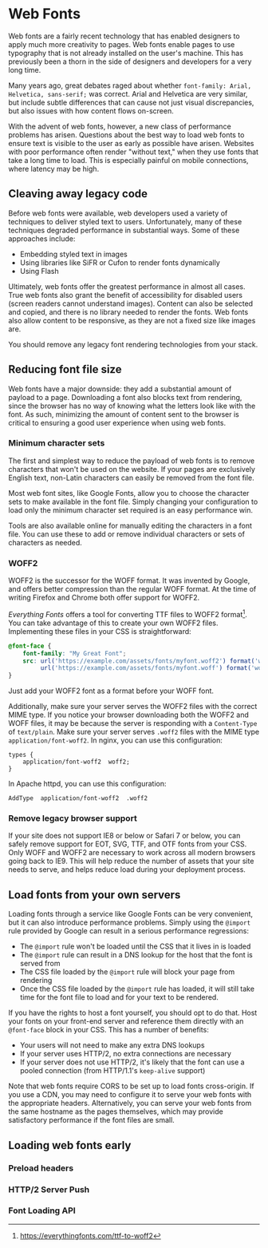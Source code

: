 # Web Fonts

Web fonts are a fairly recent technology that has enabled designers to apply much more creativity to pages. Web fonts enable pages to use typography that is not already installed on the user's machine. This has previously been a thorn in the side of designers and developers for a very long time.

Many years ago, great debates raged about whether `font-family: Arial, Helvetica, sans-serif;` was correct. Arial and Helvetica are very similar, but include subtle differences that can cause not just visual discrepancies, but also issues with how content flows on-screen.

With the advent of web fonts, however, a new class of performance problems has arisen. Questions about the best way to load web fonts to ensure text is visible to the user as early as possible have arisen. Websites with poor performance often render "without text," when they use fonts that take a long time to load. This is especially painful on mobile connections, where latency may be high.


## Cleaving away legacy code

Before web fonts were available, web developers used a variety of techniques to deliver styled text to users. Unfortunately, many of these techniques degraded performance in substantial ways. Some of these approaches include:

- Embedding styled text in images
- Using libraries like SiFR or Cufon to render fonts dynamically
- Using Flash

Ultimately, web fonts offer the greatest performance in almost all cases. True web fonts also grant the benefit of accessibility for disabled users (screen readers cannot understand images). Content can also be selected and copied, and there is no library needed to render the fonts. Web fonts also allow content to be responsive, as they are not a fixed size like images are.

You should remove any legacy font rendering technologies from your stack.


## Reducing font file size

Web fonts have a major downside: they add a substantial amount of payload to a page. Downloading a font also blocks text from rendering, since the browser has no way of knowing what the letters look like with the font. As such, minimizing the amount of content sent to the browser is critical to ensuring a good user experience when using web fonts.


### Minimum character sets

The first and simplest way to reduce the payload of web fonts is to remove characters that won't be used on the website. If your pages are exclusively English text, non-Latin characters can easily be removed from the font file.

Most web font sites, like Google Fonts, allow you to choose the character sets to make available in the font file. Simply changing your configuration to load only the minimum character set required is an easy performance win.

Tools are also available online for manually editing the characters in a font file. You can use these to add or remove individual characters or sets of characters as needed.


### WOFF2

WOFF2 is the successor for the WOFF format. It was invented by Google, and offers better compression than the regular WOFF format. At the time of writing Firefox and Chrome both offer support for WOFF2.

*Everything Fonts* offers a tool for converting TTF files to WOFF2 format[^1]. You can take advantage of this to create your own WOFF2 files. Implementing these files in your CSS is straightforward:

```css
@font-face {
    font-family: "My Great Font";
    src: url('https://example.com/assets/fonts/myfont.woff2') format('woff2'),
         url('https://example.com/assets/fonts/myfont.woff') format('woff');
}
```

Just add your WOFF2 font as a format before your WOFF font.

Additionally, make sure your server serves the WOFF2 files with the correct MIME type. If you notice your browser downloading both the WOFF2 and WOFF files, it may be because the server is responding with a `Content-Type` of `text/plain`. Make sure your server serves `.woff2` files with the MIME type `application/font-woff2`. In nginx, you can use this configuration:

```
types {
    application/font-woff2  woff2;
}
```

In Apache httpd, you can use this configuration:

```
AddType  application/font-woff2  .woff2
```


### Remove legacy browser support

If your site does not support IE8 or below or Safari 7 or below, you can safely remove support for EOT, SVG, TTF, and OTF fonts from your CSS. Only WOFF and WOFF2 are necessary to work across all modern browsers going back to IE9. This will help reduce the number of assets that your site needs to serve, and helps reduce load during your deployment process.


## Load fonts from your own servers

Loading fonts through a service like Google Fonts can be very convenient, but it can also introduce performance problems. Simply using the `@import` rule provided by Google can result in a serious performance regressions:

- The `@import` rule won't be loaded until the CSS that it lives in is loaded
- The `@import` rule can result in a DNS lookup for the host that the font is served from
- The CSS file loaded by the `@import` rule will block your page from rendering
- Once the CSS file loaded by the `@import` rule has loaded, it will still take time for the font file to load and for your text to be rendered.

If you have the rights to host a font yourself, you should opt to do that. Host your fonts on your front-end server and reference them directly with an `@font-face` block in your CSS. This has a number of benefits:

- Your users will not need to make any extra DNS lookups
- If your server uses HTTP/2, no extra connections are necessary
- If your server does not use HTTP/2, it's likely that the font can use a pooled connection (from HTTP/1.1's `keep-alive` support)

Note that web fonts require CORS to be set up to load fonts cross-origin. If you use a CDN, you may need to configure it to serve your web fonts with the appropriate headers. Alternatively, you can serve your web fonts from the same hostname as the pages themselves, which may provide satisfactory performance if the font files are small.


## Loading web fonts early

### Preload headers

### HTTP/2 Server Push

### Font Loading API


[^1]: https://everythingfonts.com/ttf-to-woff2
